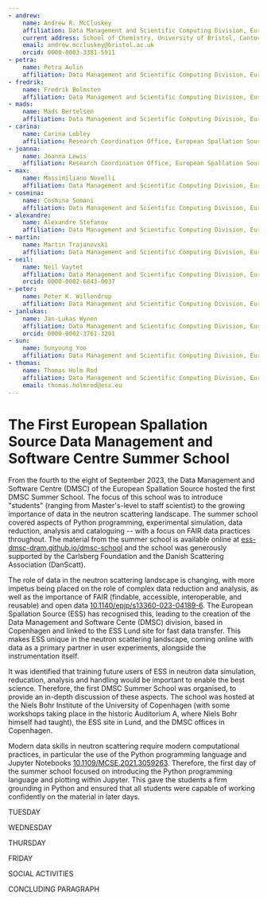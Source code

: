```yaml
---
- andrew:
    name: Andrew R. McCluskey
    affiliation: Data Management and Scientific Computing Division, European Spallation Source ERIC, Copenhagen, Denmark.
    current address: School of Chemistry, University of Bristol, Cantock's Close, Bristol, BS8 1TS, United Kingdom.
    email: andrew.mccluskey@bristol.ac.uk
    orcid: 0000-0003-3381-5911
- petra:
    name: Petra Aulin
    affiliation: Data Management and Scientific Computing Division, European Spallation Source ERIC, Copenhagen, Denmark.
- fredrik:
    name: Fredrik Bolmsten
    affiliation: Data Management and Scientific Computing Division, European Spallation Source ERIC, Copenhagen, Denmark.
- mads:
    name: Mads Bertelsen
    affiliation: Data Management and Scientific Computing Division, European Spallation Source ERIC, Copenhagen, Denmark.
- carina:
    name: Carina Lobley
    affiliation: Research Coordination Office, European Spallation Source ERIC, Lund, Sweden.
- joanna:
    name: Joanna Lewis
    affiliation: Research Coordination Office, European Spallation Source ERIC, Lund, Sweden.
- max:
    name: Massimiliano Novelli
    affiliation: Data Management and Scientific Computing Division, European Spallation Source ERIC, Copenhagen, Denmark.
- cosmina:
    name: Cosmina Somani
    affiliation: Data Management and Scientific Computing Division, European Spallation Source ERIC, Copenhagen, Denmark.
- alexandre:
    name: Alexandre Stefanov
    affiliation: Data Management and Scientific Computing Division, European Spallation Source ERIC, Copenhagen, Denmark.
- martin:
    name: Martin Trajanovski
    affiliation: Data Management and Scientific Computing Division, European Spallation Source ERIC, Copenhagen, Denmark.
- neil:
    name: Neil Vaytet
    affiliation: Data Management and Scientific Computing Division, European Spallation Source ERIC, Copenhagen, Denmark.
    orcid: 0000-0002-6843-0037
- peter:
    name: Peter K. Willendrup
    affiliation: Data Management and Scientific Computing Division, European Spallation Source ERIC, Copenhagen, Denmark.
- janlukas:
    name: Jan-Lukas Wynen
    affiliation: Data Management and Scientific Computing Division, European Spallation Source ERIC, Copenhagen, Denmark.
    orcid: 0000-0002-3761-3201
- sun:
    name: Sunyoung Yoo
    affiliation: Data Management and Scientific Computing Division, European Spallation Source ERIC, Copenhagen, Denmark.
- thomas:
    name: Thomas Holm Rod
    affiliation: Data Management and Scientific Computing Division, European Spallation Source ERIC, Copenhagen, Denmark.
    email: thomas.holmrod@ess.eu
---
```


# The First European Spallation Source Data Management and Software Centre Summer School

From the fourth to the eight of September 2023, the Data Management and Software Centre (DMSC) of the European Spallation Source hosted the first DMSC Summer School.
The focus of this school was to introduce "students" (ranging from Master's-level to staff scientist) to the growing importance of data in the neutron scattering landscape.
The summer school covered aspects of Python programming, experimental simulation, data reduction, analysis and cataloguing -- with a focus on FAIR data practices throughout.
The material from the summer school is available online at [ess-dmsc-dram.github.io/dmsc-school](https://ess-dmsc-dram.github.io/dmsc-school) and the school was generously supported by the Carlsberg Foundation and the Danish Scattering Association (DanScatt).

The role of data in the neutron scattering landscape is changing, with more impetus being placed on the role of complex data reduction and analysis, as well as the importance of FAIR (findable, accessible, interoperable, and reusable) and open data [10.1140/epjp/s13360-023-04189-6](https://doi.org/10.1140/epjp/s13360-023-04189-6).
The European Spallation Source (ESS) has recognised this, leading to the creation of the Data Management and Software Cente (DMSC) division, based in Copenhagen and linked to the ESS Lund site for fast data transfer.
This makes ESS unique in the neutron scattering landscape, coming online with data as a primary partner in user experiments, alongside the instrumentation itself.

It was identified that training future users of ESS in neutron data simulation, reducation, analysis and handling would be important to enable the best science.
Therefore, the first DMSC Summer School was organised, to provide an in-depth discussion of these aspects.
The school was hosted at the Niels Bohr Institute of the University of Copenhagen (with some workshops taking place in the historic Auditorium A, where Niels Bohr himself had taught), the ESS site in Lund, and the DMSC offices in Copenhagen.

Modern data skills in neutron scattering require modern computational practices, in particular the use of the Python programming language and Jupyter Notebooks [10.1109/MCSE.2021.3059263](https://doi.org/10.1109/MCSE.2021.3059263).
Therefore, the first day of the summer school focused on introducing the Python programming language and plotting within Jupyter.
This gave the students a firm grounding in Python and ensured that all students were capable of working confidently on the material in later days.

TUESDAY

WEDNESDAY

THURSDAY

FRIDAY

SOCIAL ACTIVITIES

CONCLUDING PARAGRAPH
